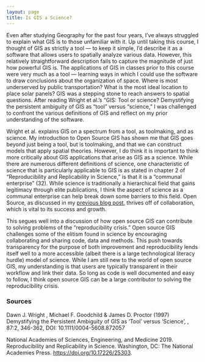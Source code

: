 ```yaml
---
layout: page
title: Is GIS a Science?
---
```


Even after studying Geography for the past four years, I’ve always struggled to explain what GIS is to those unfamiliar with it. Up until taking this course, I thought of GIS as strictly a tool — to keep it simple, I’d describe it as a software that allows users to spatially analyze various data. However, this relatively straightforward description fails to capture the magnitude of just how powerful GIS is. The applications of GIS in classes prior to this course were very much as a tool — learning ways in which I could use the software to draw conclusions about the organization of space. Where is most underserved by public transportation? What is the most ideal location to place solar panels? GIS was a stepping stone to reach answers to spatial questions. After reading Wright et al.’s “GIS: Tool or science? Demystifying the persistent ambiguity of GIS as “tool” versus “science,” I was challenged to confront the various definitions of GIS and reflect on my prior understanding of the software.

Wright et al. explains GIS on a spectrum from a tool, as toolmaking, and as science. My introduction to Open Source GIS has shown me that GIS goes beyond just being a tool, but is toolmaking, and that we can construct models that apply spatial theories. However, I do think it is important to think more critically about GIS applications that arise as GIS as a science. While there are numerous different definitions of science, one characteristic of science that is particularly applicable to GIS is as stated in chapter 2 of “Reproducibility and Replicability in Science,” is that it is a “communal enterprise” (32).  While science is traditionally a hierarchical field that gains legitimacy through elite publications, I think the aspect of science as a communal enterprise can help break down some barriers to this field. Open Source, as discussed in my [previous blog post](open-source.md), thrives off of collaboration, which is vital to its success and growth.

This segues well into a discussion of how open source GIS can contribute to solving problems of the “reproducibility crisis.” Open source GIS challenges some of the elitism found in science by encouraging collaborating and sharing code, data and methods. This push towards transparency for the purpose of both improvement and reproducibility lends itself well to a more accessible (albeit there is a large technological literacy hurdle) model of science. While I am still new to the world of open source GIS, my understanding is that users are typically transparent in their workflow and link their data. So long as code is well documented and easy to follow, I think open source GIS can be a large contributor to solving the reproducibility crisis.

### Sources
Dawn J. Wright , Michael F. Goodchild & James D. Proctor (1997) Demystifying the Persistent Ambiguity of GIS as ‘Tool’ versus ‘Science’, , 87:2, 346-362, DOI: 10.1111/0004-5608.872057

National Academies of Sciences, Engineering, and Medicine 2019. Reproducibility and Replicability in Science. Washington, DC: The National Academies Press. https://doi.org/10.17226/25303.
